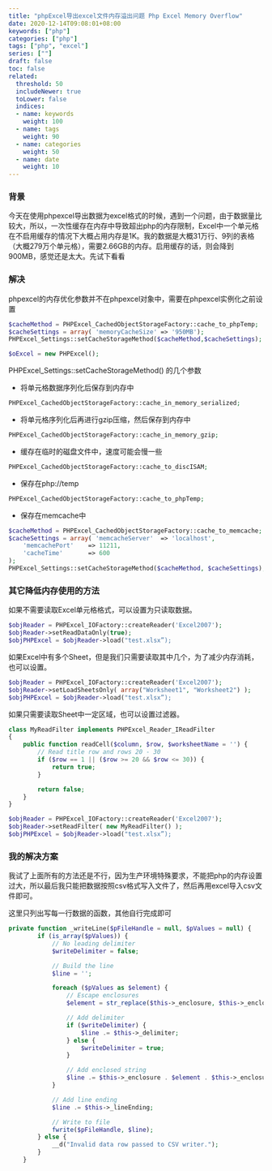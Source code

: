 ```yaml
---
title: "phpExcel导出excel文件内存溢出问题 Php Excel Memory Overflow"
date: 2020-12-14T09:08:01+08:00
keywords: ["php"]
categories: ["php"]
tags: ["php", "excel"]
series: [""]
draft: false
toc: false
related:
  threshold: 50
  includeNewer: true
  toLower: false
  indices:
  - name: keywords
    weight: 100
  - name: tags
    weight: 90
  - name: categories
    weight: 50
  - name: date
    weight: 10
---
```


### 背景
今天在使用phpexcel导出数据为excel格式的时候，遇到一个问题，由于数据量比较大，所以，一次性缓存在内存中导致超出php的内存限制，Excel中一个单元格在不启用缓存的情况下大概占用内存是1K。我的数据是大概31万行、9列的表格（大概279万个单元格），需要2.66GB的内存。启用缓存的话，则会降到900MB，感觉还是太大。先试下看看


### 解决
phpexcel的内存优化参数并不在phpexcel对象中，需要在phpexcel实例化之前设置

```php
$cacheMethod = PHPExcel_CachedObjectStorageFactory::cache_to_phpTemp;
$cacheSettings = array( 'memoryCacheSize' => '950MB');
PHPExcel_Settings::setCacheStorageMethod($cacheMethod,$cacheSettings);

$oExcel = new PHPExcel();
```
PHPExcel_Settings::setCacheStorageMethod() 的几个参数

- 将单元格数据序列化后保存到内存中
```php
PHPExcel_CachedObjectStorageFactory::cache_in_memory_serialized; 
```
- 将单元格序列化后再进行gzip压缩，然后保存到内存中
```php
PHPExcel_CachedObjectStorageFactory::cache_in_memory_gzip; 
```
- 缓存在临时的磁盘文件中，速度可能会慢一些
```php
PHPExcel_CachedObjectStorageFactory::cache_to_discISAM;
```
- 保存在php://temp
```php
PHPExcel_CachedObjectStorageFactory::cache_to_phpTemp; 
```
- 保存在memcache中
```php
$cacheMethod = PHPExcel_CachedObjectStorageFactory::cache_to_memcache;  
$cacheSettings = array( 'memcacheServer'  => 'localhost',  
    'memcachePort'    => 11211,  
    'cacheTime'       => 600  
);  
PHPExcel_Settings::setCacheStorageMethod($cacheMethod, $cacheSettings);
```

### 其它降低内存使用的方法

如果不需要读取Excel单元格格式，可以设置为只读取数据。

```php
$objReader = PHPExcel_IOFactory::createReader('Excel2007');
$objReader->setReadDataOnly(true);
$objPHPExcel = $objReader->load("test.xlsx”);
```

如果Excel中有多个Sheet，但是我们只需要读取其中几个，为了减少内存消耗，也可以设置。

```php
$objReader = PHPExcel_IOFactory::createReader('Excel2007');
$objReader->setLoadSheetsOnly( array("Worksheet1", "Worksheet2") );
$objPHPExcel = $objReader->load("test.xlsx”);
```

如果只需要读取Sheet中一定区域，也可以设置过滤器。

```php
class MyReadFilter implements PHPExcel_Reader_IReadFilter
{
    public function readCell($column, $row, $worksheetName = '') {
        // Read title row and rows 20 - 30
        if ($row == 1 || ($row >= 20 && $row <= 30)) {
            return true;
        }

        return false;
    }
}

$objReader = PHPExcel_IOFactory::createReader('Excel2007');
$objReader->setReadFilter( new MyReadFilter() );
$objPHPExcel = $objReader->load("test.xlsx”);
```

### 我的解决方案
我试了上面所有的方法还是不行，因为生产环境特殊要求，不能把php的内存设置过大，所以最后我只能把数据按照csv格式写入文件了，然后再用excel导入csv文件即可。

这里只列出写每一行数据的函数，其他自行完成即可

```php
private function _writeLine($pFileHandle = null, $pValues = null) {
		if (is_array($pValues)) {
			// No leading delimiter
			$writeDelimiter = false;

			// Build the line
			$line = '';

			foreach ($pValues as $element) {
				// Escape enclosures
				$element = str_replace($this->_enclosure, $this->_enclosure . $this->_enclosure, $element);

				// Add delimiter
				if ($writeDelimiter) {
					$line .= $this->_delimiter;
				} else {
					$writeDelimiter = true;
				}

				// Add enclosed string
				$line .= $this->_enclosure . $element . $this->_enclosure;
			}

			// Add line ending
			$line .= $this->_lineEnding;

			// Write to file
            fwrite($pFileHandle, $line);
		} else {
			__d("Invalid data row passed to CSV writer.");
		}
	}
```
